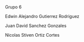 Grupo 6

Edwin Alejandro Gutierrez Rodriguez

Juan David Sanchez Gonzales

Nicolas Stiven Ortiz Cortes
